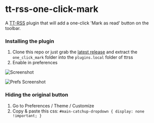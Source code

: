 # tt-rss-one-click-mark

A [TT-RSS](https://tt-rss.org/) plugin that will add a one-click 'Mark as read' button on the toolbar.

### Installing the plugin

1. Clone this repo or just grab the [latest release](https://github.com/nneul/tt-rss-one-click-mark/releases/latest) and extract the `one_click_mark` folder into the `plugins.local` folder of ttrss
2. Enable in preferences

![Screenshot](https://github.com/nneul/tt-rss-one-click-mark/raw/main/screenshots/one_click_mark.png)

![Prefs Screenshot](https://github.com/nneul/tt-rss-one-click-mark/raw/main/screenshots/one_click_mark_prefs.png)

### Hiding the original button

1. Go to Preferences / Theme / Customize
2. Copy & paste this css: `#main-catchup-dropdown { display: none !important; }`
